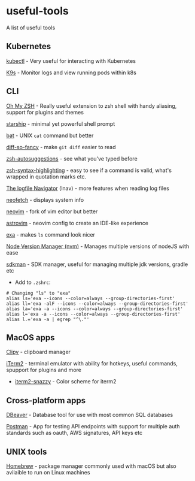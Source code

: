 # useful-tools

A list of useful tools

## Kubernetes

[kubectl](https://kubernetes.io/docs/reference/kubectl/) - Very useful for interacting with Kubernetes

[K9s](https://k9scli.io/) - Monitor logs and view running pods within k8s

## CLI

[Oh My ZSH](https://ohmyz.sh/) - Really useful extension to zsh shell with handy aliasing, support for plugins and themes

[starship](https://starship.rs/) - minimal yet powerful shell prompt

[bat](https://github.com/sharkdp/bat) - UNIX `cat` command but better

[diff-so-fancy](https://github.com/so-fancy/diff-so-fancy) - make `git diff` easier to read

[zsh-autosuggestions](https://github.com/zsh-users/zsh-autosuggestions) - see what you've typed before

[zsh-syntax-highlighting](https://github.com/zsh-users/zsh-syntax-highlighting) - easy to see if a command is valid, what's wrapped in quotation marks etc.

[The logfile Navigator](https://lnav.org/) (lnav) - more features when reading log files

[neofetch](https://github.com/dylanaraps/neofetch) - displays system info

[neovim](https://github.com/neovim/neovim) - fork of vim editor but better

[astrovim](https://github.com/AstroNvim/AstroNvim) - neovim config to create an IDE-like experience

[exa](https://github.com/ogham/exa) - makes `ls` command look nicer

[Node Version Manager (nvm)](https://github.com/nvm-sh/nvm) - Manages multiple versions of nodeJS with ease

[sdkman](https://sdkman.io/) - SDK manager, useful for managing multiple jdk versions, gradle etc

- Add to `.zshrc`:
```
# Changing "ls" to "exa"
alias ls='exa --icons --color=always --group-directories-first'
alias ll='exa -alF --icons --color=always --group-directories-first'
alias la='exa -a --icons --color=always --group-directories-first'
alias l='exa -a --icons --color=always --group-directories-first'
alias l.='exa -a | egrep "^\."'
```

## MacOS apps

[Clipy](https://github.com/Clipy/Clipy) - clipboard manager

[iTerm2](https://iterm2.com/) - terminal emulator with ability for hotkeys, useful commands, spupport for plugins and more

-   [iterm2-snazzy](https://github.com/sindresorhus/iterm2-snazzy) - Color scheme for iterm2

## Cross-platform apps

[DBeaver](https://dbeaver.io/) - Database tool for use with most common SQL databases

[Postman](https://www.postman.com/downloads/) - App for testing API endpoints with support for multiple auth standards such as oauth, AWS signatures, API keys etc

## UNIX tools

[Homebrew](https://brew.sh/) - package manager commonly used with macOS but also avilaible to run on Linux machines
